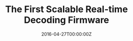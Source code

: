 ---
title: The First Scalable Real-time Decoding Firmware
summary:  Fast classical processing is essential for most quantum fault-tolerance architectures. We pioneered the slicing-window parallel decoding approach that provides fast classical processing for the surface code through parallelism. This scheme significantly accelerates classical processing by leveraging parallelism, effectively overcoming a major bottleneck in fault-tolerant quantum computing for the first time. Our work has garnered widespread recognition within the scientific community. <font color="#00dddd">It has been featured in presentations at leading institutions like MIT and Duke. Additionally, our team has been honored with an invitation to speak at the QEC23, a prominent conference on quantum error correction.</font>} 
tags:
  - Real-time Decoding
  - Quantum Computer Architecture
  - Fault-tolerant Quantum Computing
date: '2016-04-27T00:00:00Z'

# Optional external URL for project (replaces project detail page).
external_link: ''

image:
  caption: Photo by rawpixel on Unsplash
  focal_point: Smart

links:
  - icon: twitter
    icon_pack: fab
    name: Follow
    url: https://twitter.com/georgecushen
url_code: ''
url_pdf: ''
url_slides: ''
url_video: ''

# Slides (optional).
#   Associate this project with Markdown slides.
#   Simply enter your slide deck's filename without extension.
#   E.g. `slides = "example-slides"` references `content/slides/example-slides.md`.
#   Otherwise, set `slides = ""`.
slides: example
---